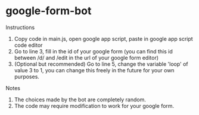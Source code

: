 # google-form-bot

Instructions
1. Copy code in main.js, open google app script, paste in google app script code editor
2. Go to line 3, fill in the id of your google form (you can find this id between /d/ and /edit in the url of your google form editor)
3. (Optional but recommended) Go to line 5, change the variable 'loop' of value 3 to 1, you can change this freely in the future for your own purposes.

Notes
1. The choices made by the bot are completely random.
2. The code may require modification to work for your google form.
